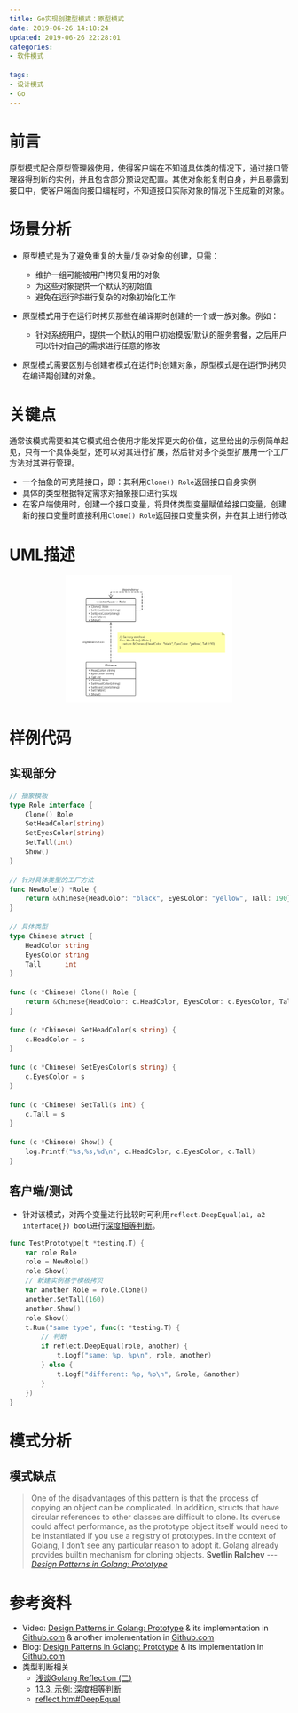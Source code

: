 ```yaml
---
title: Go实现创建型模式：原型模式
date: 2019-06-26 14:18:24
updated: 2019-06-26 22:28:01
categories:
- 软件模式

tags:
- 设计模式
- Go
---
```

# 前言
原型模式配合原型管理器使用，使得客户端在不知道具体类的情况下，通过接口管理器得到新的实例，并且包含部分预设定配置。其使对象能复制自身，并且暴露到接口中，使客户端面向接口编程时，不知道接口实际对象的情况下生成新的对象。

<!-- more -->
# 场景分析
- 原型模式是为了避免重复的大量/复杂对象的创建，只需：
    - 维护一组可能被用户拷贝复用的对象
    - 为这些对象提供一个默认的初始值
    - 避免在运行时进行复杂的对象初始化工作

- 原型模式用于在运行时拷贝那些在编译期时创建的一个或一族对象。例如：
    - 针对系统用户，提供一个默认的用户初始模版/默认的服务套餐，之后用户可以针对自己的需求进行任意的修改

- 原型模式需要区别与创建者模式在运行时创建对象，原型模式是在运行时拷贝在编译期创建的对象。

# 关键点
通常该模式需要和其它模式组合使用才能发挥更大的价值，这里给出的示例简单起见，只有一个具体类型，还可以对其进行扩展，然后针对多个类型扩展用一个工厂方法对其进行管理。
- 一个抽象的可克隆接口，即：其利用`Clone() Role`返回接口自身实例
- 具体的类型根据特定需求对抽象接口进行实现
- 在客户端使用时，创建一个接口变量，将具体类型变量赋值给接口变量，创建新的接口变量时直接利用`Clone() Role`返回接口变量实例，并在其上进行修改

# UML描述

<div style="width: 300px; margin: auto">

![UML](https://raw.githubusercontent.com/zhongqin0820/zhongqin0820.github.io/source-articles/source/images/develop/pattern/creational_prototype.png)
</div>

# 样例代码
## 实现部分

```go
// 抽象模板
type Role interface {
    Clone() Role
    SetHeadColor(string)
    SetEyesColor(string)
    SetTall(int)
    Show()
}

// 针对具体类型的工厂方法
func NewRole() *Role {
    return &Chinese{HeadColor: "black", EyesColor: "yellow", Tall: 190}
}

// 具体类型
type Chinese struct {
    HeadColor string
    EyesColor string
    Tall      int
}

func (c *Chinese) Clone() Role {
    return &Chinese{HeadColor: c.HeadColor, EyesColor: c.EyesColor, Tall: c.Tall}
}

func (c *Chinese) SetHeadColor(s string) {
    c.HeadColor = s
}

func (c *Chinese) SetEyesColor(s string) {
    c.EyesColor = s
}

func (c *Chinese) SetTall(s int) {
    c.Tall = s
}

func (c *Chinese) Show() {
    log.Printf("%s,%s,%d\n", c.HeadColor, c.EyesColor, c.Tall)
}

```

## 客户端/测试
- 针对该模式，对两个变量进行比较时可利用`reflect.DeepEqual(a1, a2 interface{}) bool`进行[深度相等判断](https://studygolang.com/static/pkgdoc/pkg/reflect.htm#DeepEqual)。

```go
func TestPrototype(t *testing.T) {
    var role Role
    role = NewRole()
    role.Show()
    // 新建实例基于模板拷贝
    var another Role = role.Clone()
    another.SetTall(160)
    another.Show()
    role.Show()
    t.Run("same type", func(t *testing.T) {
        // 判断
        if reflect.DeepEqual(role, another) {
            t.Logf("same: %p, %p\n", role, another)
        } else {
            t.Logf("different: %p, %p\n", &role, &another)
        }
    })
}
```

# 模式分析
## 模式缺点
> One of the disadvantages of this pattern is that the process of copying an object can be complicated. In addition, structs that have circular references to other classes are difficult to clone. Its overuse could affect performance, as the prototype object itself would need to be instantiated if you use a registry of prototypes.
> In the context of Golang, I don’t see any particular reason to adopt it. Golang already provides builtin mechanism for cloning objects.
> **Svetlin Ralchev** --- <cite>[Design Patterns in Golang: Prototype](http://blog.ralch.com/articles/design-patterns/golang-prototype/)</cite>

# 参考资料
- Video: [Design Patterns in Golang: Prototype](https://www.bilibili.com/video/av10623920/?p=15) & its implementation in [Github.com](https://github.com/ismayilmalik/golang-design-patterns/blob/master/creational/prototype/prototype.go) & another implementation in [Github.com](https://github.com/senghoo/golang-design-pattern/blob/master/07_prototype/README.md)
- Blog: [Design Patterns in Golang: Prototype](http://blog.ralch.com/articles/design-patterns/golang-prototype/) & its implementation in [Github.com](https://github.com/svett/golang-design-patterns/blob/master/creational-patterns/prototype/README.md)
- 类型判断相关
    - [浅谈Golang Reflection (二)](https://zhuanlan.zhihu.com/p/40840214)
    - [13.3. 示例: 深度相等判断](http://shouce.jb51.net/gopl-zh/ch13/ch13-03.html)
    - [reflect.htm#DeepEqual](https://studygolang.com/static/pkgdoc/pkg/reflect.htm#DeepEqual)
